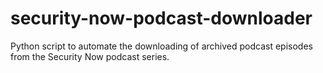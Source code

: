 # security-now-podcast-downloader
Python script to automate the downloading of archived podcast episodes from the Security Now podcast series.
